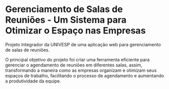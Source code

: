 # Gerenciamento de Salas de Reuniões - Um Sistema para Otimizar o Espaço nas Empresas

Projeto Integrador da UNIVESP de uma aplicação web para gerenciamento de salas de reuniões.

O principal objetivo do projeto foi criar uma ferramenta eficiente para gerenciar o agendamento de reuniões em diferentes salas, assim, transformando a maneira como as empresas organizam e otimizam seus espaços de trabalho, facilitando o processo de agendamento e aumentando a produtividade da equipe.



